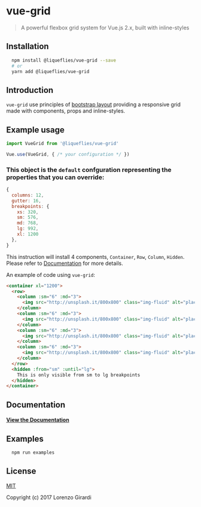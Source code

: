 # vue-grid

> A powerful flexbox grid system for Vue.js 2.x, built with inline-styles

## Installation
``` bash
  npm install @liqueflies/vue-grid --save
  # or
  yarn add @liqueflies/vue-grid
```

## Introduction

`vue-grid` use principles of [bootstrap layout](https://getbootstrap.com/docs/4.0/layout/overview/) providing a responsive grid made with components, props and inline-styles.

## Example usage

```js
import VueGrid from '@liqueflies/vue-grid'

Vue.use(VueGrid, { /* your configuration */ })
```

### This object is the `default` confguration representing the properties that you can override:

```js
{
  columns: 12,
  gutter: 16,
  breakpoints: {
    xs: 320,
    sm: 576,
    md: 768,
    lg: 992,
    xl: 1200
  },
}
```

This instruction will install 4 components, `Container`, `Row`, `Column`, `Hidden`.
Please refer to [Documentation](docs/main.md) for more details.

An example of code using `vue-grid`:

```html
<container xl="1200">
  <row>
    <column :sm="6" :md="3">
      <img src="http://unsplash.it/800x800" class="img-fluid" alt="placeholder" />
    </column>
    <column :sm="6" :md="3">
      <img src="http://unsplash.it/800x800" class="img-fluid" alt="placeholder" />
    </column>
    <column :sm="6" :md="3">
      <img src="http://unsplash.it/800x800" class="img-fluid" alt="placeholder" />
    </column>
    <column :sm="6" :md="3">
      <img src="http://unsplash.it/800x800" class="img-fluid" alt="placeholder" />
    </column>
  </row>
  <hidden :from="sm" :until="lg">
    This is only visible from sm to lg breakpoints
  </hidden>
</container>
```

## Documentation

#### [View the Documentation](docs/main.md)

## Examples

``` bash
  npm run examples
```

## License

[MIT](http://opensource.org/licenses/MIT)

Copyright (c) 2017 Lorenzo Girardi
